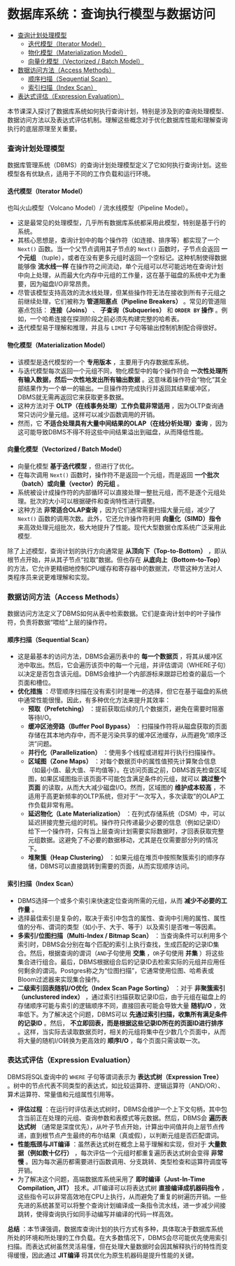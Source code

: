 # 数据库系统：查询执行模型与数据访问

<!-- @import "[TOC]" {cmd="toc" depthFrom=2 depthTo=6 orderedList=false} -->

<!-- code_chunk_output -->

- [查询计划处理模型](#查询计划处理模型)
  - [迭代模型（Iterator Model）](#迭代模型iterator-model)
  - [物化模型（Materialization Model）](#物化模型materialization-model)
  - [向量化模型（Vectorized / Batch Model）](#向量化模型vectorized--batch-model)
- [数据访问方法（Access Methods）](#数据访问方法access-methods)
  - [顺序扫描（Sequential Scan）](#顺序扫描sequential-scan)
  - [索引扫描（Index Scan）](#索引扫描index-scan)
- [表达式评估（Expression Evaluation）](#表达式评估expression-evaluation)

<!-- /code_chunk_output -->

本节课深入探讨了数据库系统如何执行查询计划，特别是涉及到的查询处理模型、数据访问方法以及表达式评估机制。理解这些概念对于优化数据库性能和理解查询执行的底层原理至关重要。

### 查询计划处理模型

数据库管理系统（DBMS）的查询计划处理模型定义了它如何执行查询计划。这些模型各有优缺点，适用于不同的工作负载和运行环境。

#### 迭代模型（Iterator Model）

也叫火山模型（Volcano Model）/ 流水线模型（Pipeline Model）。

* 这是最常见的处理模型，几乎所有数据库系统都采用此模型，特别是基于行的系统。
* 其核心思想是，查询计划中的每个操作符（如连接、排序等）都实现了一个 `Next()` 函数。当一个父节点调用其子节点的 `Next()` 函数时，子节点会返回 **一个元组** （tuple），或者在没有更多元组时返回一个空标记。这种机制使得数据能够像 **流水线一样** 在操作符之间流动，单个元组可以尽可能远地在查询计划中向上处理，从而最大化内存中元组的工作量，这在基于磁盘的系统中尤为重要，因为磁盘I/O非常昂贵。
* 尽管该模型支持高效的流水线处理，但某些操作符无法在接收到所有子元组之前继续处理，它们被称为 **管道阻塞点（Pipeline Breakers）** 。常见的管道阻塞点包括： **连接（Joins）** 、 **子查询（Subqueries）** 和  **`ORDER BY` 操作** 。例如，一个哈希连接在探测阶段之前必须先构建完整的哈希表。
* 迭代模型易于理解和推理，并且与 `LIMIT` 子句等输出控制机制配合得很好。

#### 物化模型（Materialization Model）

* 该模型是迭代模型的一个 **专用版本** ，主要用于内存数据库系统。
* 与迭代模型每次返回一个元组不同，物化模型中的每个操作符会 **一次性处理所有输入数据，然后一次性地发出所有输出数据** 。这意味着操作符会“物化”其全部结果作为一个单一的输出。一旦操作符完成执行并返回其结果缓冲区，DBMS就无需再返回它来获取更多数据。
* 这种方法对于 **OLTP（在线事务处理）工作负载非常适用** ，因为OLTP查询通常只访问少量元组。这样可以减少函数调用的开销。
* 然而，它 **不适合处理具有大量中间结果的OLAP（在线分析处理）查询** ，因为这可能导致DBMS不得不将这些中间结果溢出到磁盘，从而降低性能。

#### 向量化模型（Vectorized / Batch Model）

* 向量化模型 **基于迭代模型** ，但进行了优化。
* 在每次调用 `Next()` 函数时，操作符不是返回一个元组，而是返回 **一个批次（batch）或向量（vector）的元组** 。
* 系统被设计成操作符的内部循环可以直接处理一整批元组，而不是逐个元组处理。批次的大小可以根据硬件和查询特性进行调整。
* 这种方法 **非常适合OLAP查询** ，因为它们通常需要扫描大量元组，减少了 `Next()` 函数的调用次数。此外，它还允许操作符利用 **向量化（SIMD）指令** 来高效处理元组批次，极大地提升了性能。现代大型数据仓库系统广泛采用此模型.

除了上述模型，查询计划的执行方向通常是 **从顶向下（Top-to-Bottom）** ，即从根节点开始，并从其子节点“拉取”数据。但也存在 **从底向上（Bottom-to-Top）** 的方法，它允许更精细地控制CPU缓存和寄存器中的数据流，尽管这种方法对人类程序员来说更难理解和实现。

### 数据访问方法（Access Methods）

数据访问方法定义了DBMS如何从表中检索数据。它们是查询计划中的叶子操作符，负责将数据“喂给”上层的操作符。

#### 顺序扫描（Sequential Scan）

* 这是最基本的访问方法，DBMS会遍历表中的 **每一个数据页** ，将其从缓冲区池中取出。然后，它会遍历该页中的每一个元组，并评估谓词（WHERE子句）以决定是否包含该元组。DBMS会维护一个内部游标来跟踪已检查的最后一个页面和槽位。
* **优化措施** ：尽管顺序扫描在没有索引时是唯一的选择，但它在基于磁盘的系统中通常性能很慢。因此，有多种优化方法来提升其效率：
  * **预取（Prefetching）** ：提前获取后续的几个数据页，避免在需要时阻塞等待I/O。
  * **缓冲区池旁路（Buffer Pool Bypass）** ：扫描操作符将从磁盘获取的页面存储在其本地内存中，而不是污染共享的缓冲区池缓存，从而避免“顺序泛洪”问题。
  * **并行化（Parallelization）** ：使用多个线程或进程并行执行扫描操作。
  * **区域图（Zone Maps）** ：对每个数据页中的属性值预先计算聚合信息（如最小值、最大值、平均值等）。在访问页面之前，DBMS首先检查区域图，如果区域图指示该页面不可能包含满足条件的元组，就可以 **跳过整个页面** 的读取，从而大大减少磁盘I/O。然而，区域图的 **维护成本较高** ，不适用于高更新频率的OLTP系统，但对于“一次写入，多次读取”的OLAP工作负载非常有用。
  * **延迟物化（Late Materialization）** ：在列式存储系统（DSM）中，可以延迟拼接完整元组的时机。操作符只传递最少必要的信息（例如记录ID）给下一个操作符，只有当上层查询计划需要实际数据时，才回表获取完整元组数据。这避免了不必要的数据移动，尤其是在仅需要部分列的情况下。
  * **堆聚簇（Heap Clustering）** ：如果元组在堆页中按照聚簇索引的顺序存储，DBMS可以直接跳转到需要的页面，从而实现顺序访问。

#### 索引扫描（Index Scan）

* DBMS选择一个或多个索引来快速定位查询所需的元组，从而 **减少不必要的工作量** 。
* 选择最佳索引是复杂的，取决于索引中包含的属性、查询中引用的属性、属性值的分布、谓词的类型（如小于、大于、等于）以及索引是否唯一等因素。
* **多索引/位图扫描（Multi-Index / Bitmap Scan）** ：当查询条件可以利用多个索引时，DBMS会分别在每个匹配的索引上执行查找，生成匹配的记录ID集合。然后，根据查询的谓词（`AND`子句使用 **交集** ，`OR`子句使用 **并集** ）将这些集合进行组合。最后，DBMS根据组合后的记录ID去检索实际的元组并应用任何剩余的谓词。Postgres称之为“位图扫描”，它通常使用位图、哈希表或Bloom过滤器来实现集合操作。
* **二级索引回表随机I/O优化（Index Scan Page Sorting）** ：对于 **非聚簇索引（unclustered index）** ，通过索引扫描获取记录ID后，由于元组在磁盘上的存储顺序可能与索引的逻辑顺序不同，直接回表可能会导致大量 **随机I/O** ，效率低下。为了解决这个问题，DBMS可以 **先通过索引扫描，收集所有满足条件的记录ID** 。然后， **不立即回表，而是根据这些记录ID所在的页面ID进行排序** 。这样，当实际去读取数据页时，相关的元组将集中在少数几个页面中，从而将大量的随机I/O转换为更高效的 **顺序I/O** ，每个页面只需读取一次。

### 表达式评估（Expression Evaluation）

DBMS将SQL查询中的 `WHERE` 子句等谓词表示为 **表达式树（Expression Tree）** 。树中的节点代表不同类型的表达式，如比较运算符、逻辑运算符（AND/OR）、算术运算符、常量值和元组属性引用等。

* **评估过程** ：在运行时评估表达式树时，DBMS会维护一个上下文句柄，其中包含当前正在处理的元组、查询参数和表模式等元数据。然后，DBMS会 **遍历表达式树** （通常是深度优先），从叶子节点开始，计算出中间值并向上层节点传递，直到根节点产生最终的布尔结果（真或假），以判断元组是否匹配谓词。
* **性能瓶颈与JIT编译** ：虽然表达式树在概念上易于理解和实现，但对于 **大量数据（例如数十亿行）** ，每次评估一个元组时都重复遍历表达式树会变得 **非常慢** 。因为每次遍历都需要进行函数调用、分支跳转、类型检查和运算符调度等开销。
* 为了解决这个问题，高端数据库系统采用了 **即时编译（Just-In-Time Compilation, JIT）** 技术。JIT编译可以将表达式树 **直接编译成机器码指令** ，这些指令可以非常高效地在CPU上执行，从而避免了重复的树遍历开销。一些先进的系统甚至可以将整个查询计划编译成一条指令流水线，进一步减少间接跳转，使得查询执行如同手动编写并编译的代码一样高效。

**总结** ：本节课强调，数据库查询计划的执行方式有多种，具体取决于数据库系统所处的环境和所处理的工作负载。在大多数情况下，DBMS会尽可能优先使用索引扫描。而表达式树虽然灵活易懂，但在处理大量数据时会因其解释执行的特性而变得缓慢，因此通过 **JIT编译** 将其优化为原生机器码是提升性能的关键。
